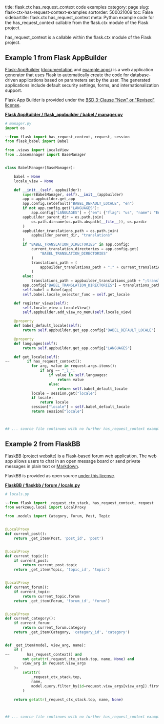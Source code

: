 title: flask.ctx has_request_context code examples
category: page
slug: flask-ctx-has-request-context-examples
sortorder: 500021009
toc: False
sidebartitle: flask.ctx has_request_context
meta: Python example code for the has_request_context callable from the flask.ctx module of the Flask project.


has_request_context is a callable within the flask.ctx module of the Flask project.


## Example 1 from Flask AppBuilder
[Flask-AppBuilder](https://github.com/dpgaspar/Flask-AppBuilder)
([documentation](https://flask-appbuilder.readthedocs.io/en/latest/)
and
[example apps](https://github.com/dpgaspar/Flask-AppBuilder/tree/master/examples))
is a web application generator that uses Flask to automatically create
the code for database-driven applications based on parameters set
by the user. The generated applications include default security settings,
forms, and internationalization support.

Flask App Builder is provided under the
[BSD 3-Clause "New" or "Revised" license](https://github.com/dpgaspar/Flask-AppBuilder/blob/master/LICENSE).

[**Flask AppBuilder / flask_appbuilder / babel / manager.py**](https://github.com/dpgaspar/Flask-AppBuilder/blob/master/flask_appbuilder/babel/manager.py)

```python
# manager.py
import os

~~from flask import has_request_context, request, session
from flask_babel import Babel

from .views import LocaleView
from ..basemanager import BaseManager


class BabelManager(BaseManager):

    babel = None
    locale_view = None

    def __init__(self, appbuilder):
        super(BabelManager, self).__init__(appbuilder)
        app = appbuilder.get_app
        app.config.setdefault("BABEL_DEFAULT_LOCALE", "en")
        if not app.config.get("LANGUAGES"):
            app.config["LANGUAGES"] = {"en": {"flag": "us", "name": "English"}}
        appbuilder_parent_dir = os.path.join(
            os.path.dirname(os.path.abspath(__file__)), os.pardir
        )
        appbuilder_translations_path = os.path.join(
            appbuilder_parent_dir, "translations"
        )
        if "BABEL_TRANSLATION_DIRECTORIES" in app.config:
            current_translation_directories = app.config.get(
                "BABEL_TRANSLATION_DIRECTORIES"
            )
            translations_path = (
                appbuilder_translations_path + ";" + current_translation_directories
            )
        else:
            translations_path = appbuilder_translations_path + ";translations"
        app.config["BABEL_TRANSLATION_DIRECTORIES"] = translations_path
        self.babel = Babel(app)
        self.babel.locale_selector_func = self.get_locale

    def register_views(self):
        self.locale_view = LocaleView()
        self.appbuilder.add_view_no_menu(self.locale_view)

    @property
    def babel_default_locale(self):
        return self.appbuilder.get_app.config["BABEL_DEFAULT_LOCALE"]

    @property
    def languages(self):
        return self.appbuilder.get_app.config["LANGUAGES"]

    def get_locale(self):
~~        if has_request_context():
            for arg, value in request.args.items():
                if arg == "_l_":
                    if value in self.languages:
                        return value
                    else:
                        return self.babel_default_locale
            locale = session.get("locale")
            if locale:
                return locale
            session["locale"] = self.babel_default_locale
            return session["locale"]



## ... source file continues with no further has_request_context examples...

```


## Example 2 from FlaskBB
[FlaskBB](https://github.com/flaskbb/flaskbb)
([project website](https://flaskbb.org/)) is a [Flask](/flask.html)-based
forum web application. The web app allows users to chat in an open
message board or send private messages in plain text or
[Markdown](/markdown.html).

FlaskBB is provided as open source
[under this license](https://github.com/flaskbb/flaskbb/blob/master/LICENSE).

[**FlaskBB / flaskbb / forum / locals.py**](https://github.com/flaskbb/flaskbb/blob/master/flaskbb/forum/locals.py)

```python
# locals.py

~~from flask import _request_ctx_stack, has_request_context, request
from werkzeug.local import LocalProxy

from .models import Category, Forum, Post, Topic


@LocalProxy
def current_post():
    return _get_item(Post, 'post_id', 'post')


@LocalProxy
def current_topic():
    if current_post:
        return current_post.topic
    return _get_item(Topic, 'topic_id', 'topic')


@LocalProxy
def current_forum():
    if current_topic:
        return current_topic.forum
    return _get_item(Forum, 'forum_id', 'forum')


@LocalProxy
def current_category():
    if current_forum:
        return current_forum.category
    return _get_item(Category, 'category_id', 'category')


def _get_item(model, view_arg, name):
    if (
~~        has_request_context() and
        not getattr(_request_ctx_stack.top, name, None) and
        view_arg in request.view_args
    ):
        setattr(
            _request_ctx_stack.top,
            name,
            model.query.filter_by(id=request.view_args[view_arg]).first()
        )

    return getattr(_request_ctx_stack.top, name, None)



## ... source file continues with no further has_request_context examples...

```

